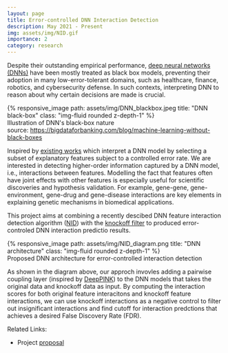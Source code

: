 ```yaml
---
layout: page
title: Error-controlled DNN Interaction Detection
description: May 2021 - Present
img: assets/img/NID.gif
importance: 2
category: research
---
```


Despite their outstanding empirical performance, [deep neural networks (DNNs)](https://en.wikipedia.org/wiki/Deep_learning) have been mostly treated as black box models, preventing their adoption in many low-error-tolerant domains, such as healthcare, finance, robotics, and cybersecurity defense. In such contexts, interpreting DNN to reason about why certain decisions are made is crucial.

<div class="row">
    <div class="col-sm mt-3 mt-md-0">
        {% responsive_image path: assets/img/DNN_blackbox.jpeg title: "DNN black-box" class: "img-fluid rounded z-depth-1" %}
    </div>
</div>
<div class="caption">
    Illustration of DNN's black-box nature<br/>
    source:
    <a href="https://bigdataforbanking.com/blog/machine-learning-without-black-boxes">
        https://bigdataforbanking.com/blog/machine-learning-without-black-boxes
    </a>
</div>

Inspired by [existing works](https://arxiv.org/pdf/1809.01185.pdf) which interpret a DNN model by selecting a subset of explanatory features subject to a controlled error rate. We are interested in detecting higher-order information captured by a DNN model, i.e., interactions between features. Modelling the fact that features often have joint effects with other features is especially useful for scientific discoveries and hypothesis validation. For example, gene-gene, gene-environment, gene-drug and gene-disease interactions are key elements in explaining genetic mechanisms in biomedical applications.

This project aims at combining a recently descibed DNN feature interaction detection algorithm ([NID](https://arxiv.org/pdf/1705.04977.pdf)) with the [knockoff filter](https://web.stanford.edu/group/candes/knockoffs/) to produced error-controled DNN interaction predictio results. 

<div class="row">
    <div class="col-sm mt-3 mt-md-0">
        {% responsive_image path: assets/img/NID_diagram.png title: "DNN architecture" class: "img-fluid rounded z-depth-1" %}
    </div>
</div>
<div class="caption">
    Proposed DNN architecture for error-controlled interaction detection
</div>

As shown in the diagram above, our approch invovles adding a pairwise coupling layer (inspired by [DeepPINK](https://arxiv.org/pdf/1809.01185.pdf)) to the DNN models that takes the original data and knockoff data as input. By computing the interaction scores for both original feature interacitons and knockoff feature interactions, we can use knockoff interactions as a negative control to filter out insignificant interactions and find cutoff for interaction predctions that achieves a desired False Discovery Rate (FDR).

Related Links:
- Project <a href="../../assets/pdf/interactionfdr.pdf" target="_blank">proposal</a>